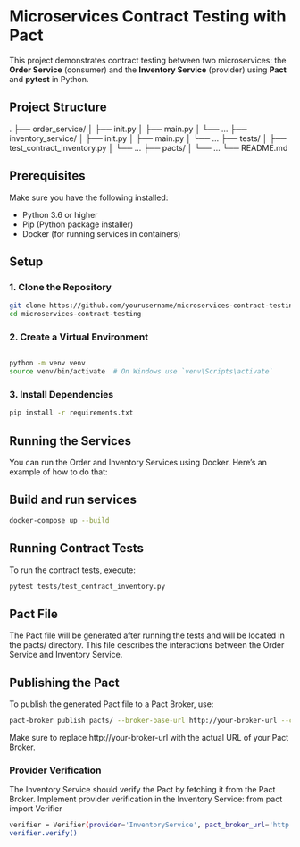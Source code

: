 # Microservices Contract Testing with Pact

This project demonstrates contract testing between two microservices: the **Order Service** (consumer) and the **Inventory Service** (provider) using **Pact** and **pytest** in Python.

## Project Structure
.
├── order_service/
│   ├── init.py
│   ├── main.py
│   └── …
├── inventory_service/
│   ├── init.py
│   ├── main.py
│   └── …
├── tests/
│   ├── test_contract_inventory.py
│   └── …
├── pacts/
│   └── …
└── README.md

## Prerequisites

Make sure you have the following installed:

- Python 3.6 or higher
- Pip (Python package installer)
- Docker (for running services in containers)

## Setup

### 1. Clone the Repository

```bash
git clone https://github.com/yourusername/microservices-contract-testing.git
cd microservices-contract-testing
```

### 2. Create a Virtual Environment
```bash

python -m venv venv
source venv/bin/activate  # On Windows use `venv\Scripts\activate`
```

### 3. Install Dependencies
```bash
pip install -r requirements.txt
```
## Running the Services

You can run the Order and Inventory Services using Docker. Here’s an example of how to do that:

## Build and run services
```bash
docker-compose up --build
```

## Running Contract Tests

To run the contract tests, execute:
```bash
pytest tests/test_contract_inventory.py
```

## Pact File

The Pact file will be generated after running the tests and will be located in the pacts/ directory. This file describes the interactions between the Order Service and Inventory Service.

## Publishing the Pact

To publish the generated Pact file to a Pact Broker, use:
```bash
pact-broker publish pacts/ --broker-base-url http://your-broker-url --consumer-version 1.0.0
```

Make sure to replace http://your-broker-url with the actual URL of your Pact Broker.

### Provider Verification

The Inventory Service should verify the Pact by fetching it from the Pact Broker. Implement provider verification in the Inventory Service:
from pact import Verifier

```bash
verifier = Verifier(provider='InventoryService', pact_broker_url='http://your-broker-url')
verifier.verify()
```
